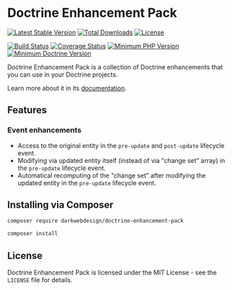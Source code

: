 # Doctrine Enhancement Pack

[![Latest Stable Version](https://poser.pugx.org/darkwebdesign/doctrine-enhancement-pack/v/stable?format=flat)](https://packagist.org/packages/darkwebdesign/doctrine-enhancement-pack)
[![Total Downloads](https://poser.pugx.org/darkwebdesign/doctrine-enhancement-pack/downloads?format=flat)](https://packagist.org/packages/darkwebdesign/doctrine-enhancement-pack)
[![License](https://poser.pugx.org/darkwebdesign/doctrine-enhancement-pack/license?format=flat)](https://packagist.org/packages/darkwebdesign/doctrine-enhancement-pack)

[![Build Status](https://travis-ci.org/darkwebdesign/doctrine-enhancement-pack.svg?branch=2.4)](https://travis-ci.org/darkwebdesign/doctrine-enhancement-pack?branch=2.4)
[![Coverage Status](https://codecov.io/gh/darkwebdesign/doctrine-enhancement-pack/branch/2.4/graph/badge.svg)](https://codecov.io/gh/darkwebdesign/doctrine-enhancement-pack)
[![Minimum PHP Version](https://img.shields.io/badge/php-%3E%3D%205.3-777BB3.svg)](https://php.net/)
[![Minimum Doctrine Version](https://img.shields.io/badge/doctrine-%3E%3D%202.4-2E6BC8.svg)](http://www.doctrine-project.org/)

Doctrine Enhancement Pack is a collection of Doctrine enhancements that you can use in your Doctrine projects.

Learn more about it in its [documentation](https://github.com/darkwebdesign/doctrine-enhancement-pack/blob/2.4/doc/index.md).

## Features

### Event enhancements

* Access to the original entity in the `pre-update` and `post-update` lifecycle event.
* Modifying via updated entity itself (instead of via "change set" array) in the `pre-update` lifecycle event.
* Automatical recomputing of the "change set" after modifying the updated entity in the `pre-update` lifecycle event.

## Installing via Composer

```bash
composer require darkwebdesign/doctrine-enhancement-pack
```

```bash
composer install
```

## License

Doctrine Enhancement Pack is licensed under the MIT License - see the `LICENSE` file for details.
